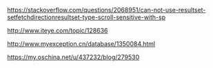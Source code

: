 https://stackoverflow.com/questions/2068951/can-not-use-resultset-setfetchdirectionresultset-type-scroll-sensitive-with-sp

http://www.iteye.com/topic/128636

http://www.myexception.cn/database/1350084.html

https://my.oschina.net/u/437232/blog/279530



